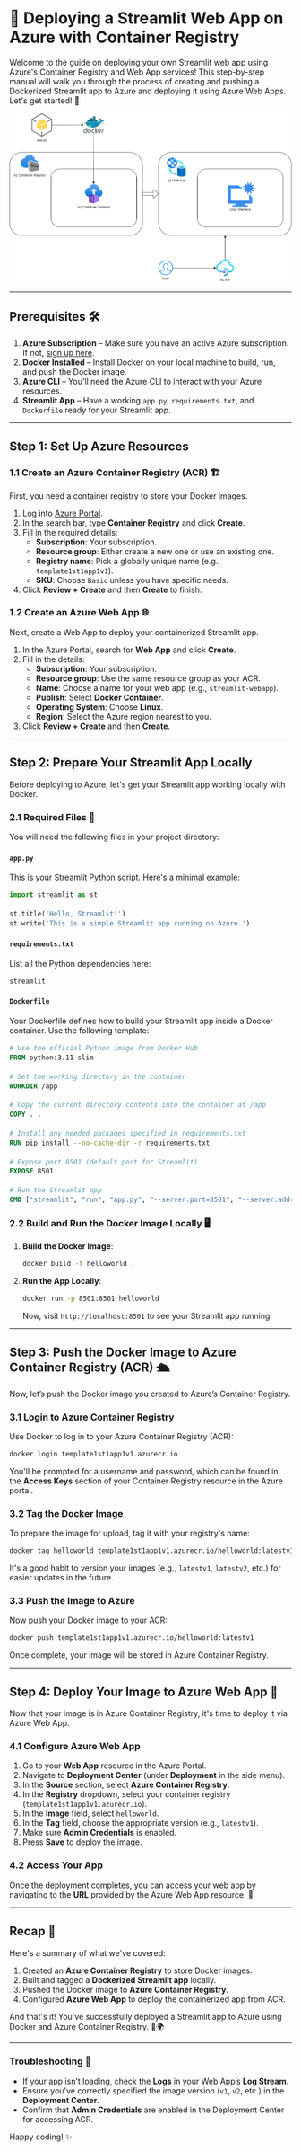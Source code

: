 # 🚀 Deploying a Streamlit Web App on Azure with Container Registry

Welcome to the guide on deploying your own Streamlit web app using Azure's Container Registry and Web App services! This step-by-step manual will walk you through the process of creating and pushing a Dockerized Streamlit app to Azure and deploying it using Azure Web Apps. Let's get started! 🎉

![image](./main.png)

---

## Prerequisites 🛠️

1. **Azure Subscription** – Make sure you have an active Azure subscription. If not, [sign up here](https://azure.microsoft.com/en-us/free/).
2. **Docker Installed** – Install Docker on your local machine to build, run, and push the Docker image.
3. **Azure CLI** – You'll need the Azure CLI to interact with your Azure resources.
4. **Streamlit App** – Have a working `app.py`, `requirements.txt`, and `Dockerfile` ready for your Streamlit app.

---

## Step 1: Set Up Azure Resources

### 1.1 Create an Azure Container Registry (ACR) 🏗️
First, you need a container registry to store your Docker images.

1. Log into [Azure Portal](https://portal.azure.com/).
2. In the search bar, type **Container Registry** and click **Create**.
3. Fill in the required details:
   - **Subscription**: Your subscription.
   - **Resource group**: Either create a new one or use an existing one.
   - **Registry name**: Pick a globally unique name (e.g., `template1st1app1v1`).
   - **SKU**: Choose `Basic` unless you have specific needs.
4. Click **Review + Create** and then **Create** to finish.

### 1.2 Create an Azure Web App 🌐
Next, create a Web App to deploy your containerized Streamlit app.

1. In the Azure Portal, search for **Web App** and click **Create**.
2. Fill in the details:
   - **Subscription**: Your subscription.
   - **Resource group**: Use the same resource group as your ACR.
   - **Name**: Choose a name for your web app (e.g., `streamlit-webapp`).
   - **Publish**: Select **Docker Container**.
   - **Operating System**: Choose **Linux**.
   - **Region**: Select the Azure region nearest to you.
3. Click **Review + Create** and then **Create**.

---

## Step 2: Prepare Your Streamlit App Locally

Before deploying to Azure, let's get your Streamlit app working locally with Docker.

### 2.1 Required Files 📂

You will need the following files in your project directory:

#### `app.py`
This is your Streamlit Python script. Here's a minimal example:

```python
import streamlit as st

st.title('Hello, Streamlit!')
st.write('This is a simple Streamlit app running on Azure.')
```

#### `requirements.txt`
List all the Python dependencies here:

```
streamlit
```

#### `Dockerfile`
Your Dockerfile defines how to build your Streamlit app inside a Docker container. Use the following template:

```Dockerfile
# Use the official Python image from Docker Hub
FROM python:3.11-slim

# Set the working directory in the container
WORKDIR /app

# Copy the current directory contents into the container at /app
COPY . .

# Install any needed packages specified in requirements.txt
RUN pip install --no-cache-dir -r requirements.txt

# Expose port 8501 (default port for Streamlit)
EXPOSE 8501

# Run the Streamlit app
CMD ["streamlit", "run", "app.py", "--server.port=8501", "--server.address=0.0.0.0"]
```

### 2.2 Build and Run the Docker Image Locally 🖥️

1. **Build the Docker Image**:
   ```bash
   docker build -t helloworld .
   ```

2. **Run the App Locally**:
   ```bash
   docker run -p 8501:8501 helloworld
   ```
   Now, visit `http://localhost:8501` to see your Streamlit app running.

---

## Step 3: Push the Docker Image to Azure Container Registry (ACR) 🛳️

Now, let’s push the Docker image you created to Azure’s Container Registry.

### 3.1 Login to Azure Container Registry
Use Docker to log in to your Azure Container Registry (ACR):

```bash
docker login template1st1app1v1.azurecr.io
```

You'll be prompted for a username and password, which can be found in the **Access Keys** section of your Container Registry resource in the Azure portal.

### 3.2 Tag the Docker Image

To prepare the image for upload, tag it with your registry's name:

```bash
docker tag helloworld template1st1app1v1.azurecr.io/helloworld:latestv1
```

It's a good habit to version your images (e.g., `latestv1`, `latestv2`, etc.) for easier updates in the future.

### 3.3 Push the Image to Azure

Now push your Docker image to your ACR:

```bash
docker push template1st1app1v1.azurecr.io/helloworld:latestv1
```

Once complete, your image will be stored in Azure Container Registry.

---

## Step 4: Deploy Your Image to Azure Web App 🚀

Now that your image is in Azure Container Registry, it's time to deploy it via Azure Web App.

### 4.1 Configure Azure Web App

1. Go to your **Web App** resource in the Azure Portal.
2. Navigate to **Deployment Center** (under **Deployment** in the side menu).
3. In the **Source** section, select **Azure Container Registry**.
4. In the **Registry** dropdown, select your container registry (`template1st1app1v1.azurecr.io`).
5. In the **Image** field, select `helloworld`.
6. In the **Tag** field, choose the appropriate version (e.g., `latestv1`).
7. Make sure **Admin Credentials** is enabled.
8. Press **Save** to deploy the image.

### 4.2 Access Your App

Once the deployment completes, you can access your web app by navigating to the **URL** provided by the Azure Web App resource. 🎉

---

## Recap 📝

Here's a summary of what we've covered:

1. Created an **Azure Container Registry** to store Docker images.
2. Built and tagged a **Dockerized Streamlit app** locally.
3. Pushed the Docker image to **Azure Container Registry**.
4. Configured **Azure Web App** to deploy the containerized app from ACR.

And that's it! You've successfully deployed a Streamlit app to Azure using Docker and Azure Container Registry. 🎉🌍

---

### Troubleshooting 🔧

- If your app isn't loading, check the **Logs** in your Web App’s **Log Stream**.
- Ensure you've correctly specified the image version (`v1`, `v2`, etc.) in the **Deployment Center**.
- Confirm that **Admin Credentials** are enabled in the Deployment Center for accessing ACR.

Happy coding! ✨